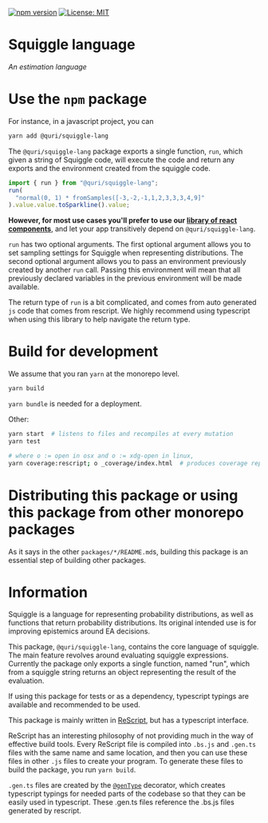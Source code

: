 [![npm version](https://badge.fury.io/js/@quri%2Fsquiggle-lang.svg)](https://www.npmjs.com/package/@quri/squiggle-lang)
[![License: MIT](https://img.shields.io/badge/License-MIT-yellow.svg)](https://github.com/quantified-uncertainty/squiggle/blob/develop/LICENSE)

# Squiggle language

_An estimation language_

# Use the `npm` package

For instance, in a javascript project, you can

```sh
yarn add @quri/squiggle-lang
```

The `@quri/squiggle-lang` package exports a single function, `run`, which given
a string of Squiggle code, will execute the code and return any exports and the
environment created from the squiggle code.

```js
import { run } from "@quri/squiggle-lang";
run(
  "normal(0, 1) * fromSamples([-3,-2,-1,1,2,3,3,3,4,9]"
).value.value.toSparkline().value;
```

**However, for most use cases you'll prefer to use our [library of react components](https://www.npmjs.com/package/@quri/squiggle-components)**, and let your app transitively depend on `@quri/squiggle-lang`.

`run` has two optional arguments. The first optional argument allows you to set
sampling settings for Squiggle when representing distributions. The second optional
argument allows you to pass an environment previously created by another `run`
call. Passing this environment will mean that all previously declared variables
in the previous environment will be made available.

The return type of `run` is a bit complicated, and comes from auto generated `js`
code that comes from rescript. We highly recommend using typescript when using
this library to help navigate the return type.

# Build for development

We assume that you ran `yarn` at the monorepo level.

```sh
yarn build
```

`yarn bundle` is needed for a deployment.

Other:

```sh
yarn start  # listens to files and recompiles at every mutation
yarn test

# where o := open in osx and o := xdg-open in linux,
yarn coverage:rescript; o _coverage/index.html  # produces coverage report and opens it in browser
```

# Distributing this package or using this package from other monorepo packages

As it says in the other `packages/*/README.md`s, building this package is an essential step of building other packages.

# Information

Squiggle is a language for representing probability distributions, as well as functions that return probability distributions. Its original intended use is for improving epistemics around EA decisions.

This package, `@quri/squiggle-lang`, contains the core language of squiggle. The main feature revolves around evaluating squiggle expressions. Currently the package only exports a single function, named "run", which from a squiggle string returns an object representing the result of the evaluation.

If using this package for tests or as a dependency, typescript typings are available and recommended to be used.

This package is mainly written in [ReScript](https://rescript-lang.org/), but has a typescript interface.

ReScript has an interesting philosophy of not providing much in the way of effective build tools. Every ReScript file is compiled into `.bs.js` and `.gen.ts` files with the same name and same location, and then you can use these files in other `.js` files to create your program. To generate these files to build the package, you run `yarn build`.

`.gen.ts` files are created by the [`@genType`](https://rescript-lang.org/docs/gentype/latest/getting-started) decorator, which creates typescript typings for needed parts of the codebase so that they can be easily used in typescript. These .gen.ts files reference the .bs.js files generated by rescript.
